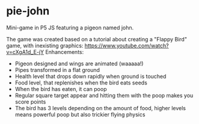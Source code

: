 # pie-john
Mini-game in P5 JS featuring a pigeon named john.

The game was created based on a tutorial about creating a "Flappy Bird" game, with inexisting graphics: https://www.youtube.com/watch?v=cXgA1d_E-jY
Enhancements:
- Pigeon designed and wings are animated (waaaaa!)
- Pipes transformed in a flat ground
- Health level that drops down rapidly when ground is touched
- Food level, that replenishes when the bird eats seeds
- When the bird has eaten, it can poop
- Regular square target appear and hitting them with the poop makes you score points
- The bird has 3 levels depending on the amount of food, higher levels means powerful poop but also trickier flying physics
